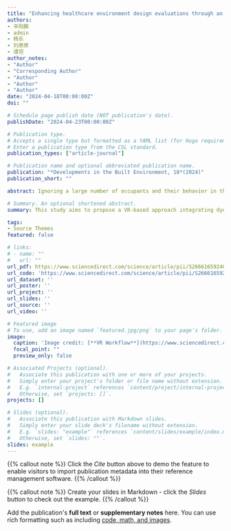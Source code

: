 ```yaml
---
title: "Enhancing healthcare environment design evaluations through an interactive virtual reality-based approach: A design science research"
authors:
- 辛阳鹏
- admin
- 杨乐
- 刘原原
- 谭坦
author_notes:
- "Author"
- "Corresponding Author"
- "Author"
- "Author"
- "Author"
date: "2024-04-18T00:00:00Z"
doi: ""

# Schedule page publish date (NOT publication's date).
publishDate: "2024-04-23T00:00:00Z"

# Publication type.
# Accepts a single type but formatted as a YAML list (for Hugo requirements).
# Enter a publication type from the CSL standard.
publication_types: ["article-journal"]

# Publication name and optional abbreviated publication name.
publication: "*Developments in the Built Environment, 18*(2024)"
publication_short: ""

abstract: Ignoring a large number of occupants and their behavior in the Healthcare Environment Design Evaluations (HEDE) may lead to biased evaluation results and inefficiencies in the collaborative design process. This study aims to propose a VR-based approach integrating dynamic virtual crowds and human-environment interactions to improve participants’ spatial perception thereby increasing the effectiveness and efficiency of HEDE. This study followed Design Science Research (DSR) to develop an interactive VR-based workflow which was tested in a controlled experiment on the renovation of a real trauma intensive care unit and evaluated by 14 stakeholders including staff and architects. Results of the evaluation showed that dynamic virtual crowds and human-environment interactions helped participants improve spatial perception and were considered crucial for HEDE. The interactive VR-based approach met the criteria of “satisfaction” in terms of accuracy and efficiency. This study underscores the synergy between advanced technology and human-centered design, contributing to social sustainability.

# Summary. An optional shortened abstract.
summary: This study aims to propose a VR-based approach integrating dynamic virtual crowds and human-environment interactions to improve participants’ spatial perception thereby increasing the effectiveness and efficiency of HEDE.

tags:
- Source Themes
featured: false

# links:
# - name: ""
#   url: ""
url_pdf: https://www.sciencedirect.com/science/article/pii/S2666165924001212?via%3Dihub
url_code: 'https://www.sciencedirect.com/science/article/pii/S2666165924001212?via%3Dihub'
url_dataset: ''
url_poster: ''
url_project: ''
url_slides: ''
url_source: ''
url_video: ''

# Featured image
# To use, add an image named `featured.jpg/png` to your page's folder. 
image:
  caption: 'Image credit: [**VR Workflow**](https://www.sciencedirect.com/science/article/pii/S2666165924001212?via%3Dihub)'
  focal_point: ""
  preview_only: false

# Associated Projects (optional).
#   Associate this publication with one or more of your projects.
#   Simply enter your project's folder or file name without extension.
#   E.g. `internal-project` references `content/project/internal-project/index.md`.
#   Otherwise, set `projects: []`.
projects: []

# Slides (optional).
#   Associate this publication with Markdown slides.
#   Simply enter your slide deck's filename without extension.
#   E.g. `slides: "example"` references `content/slides/example/index.md`.
#   Otherwise, set `slides: ""`.
slides: example
---
```


{{% callout note %}}
Click the *Cite* button above to demo the feature to enable visitors to import publication metadata into their reference management software.
{{% /callout %}}

{{% callout note %}}
Create your slides in Markdown - click the *Slides* button to check out the example.
{{% /callout %}}

Add the publication's **full text** or **supplementary notes** here. You can use rich formatting such as including [code, math, and images](https://docs.hugoblox.com/content/writing-markdown-latex/).
